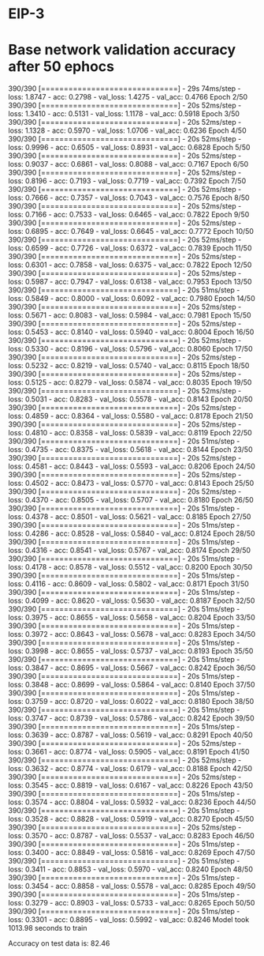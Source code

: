 # EIP-3

# Base network validation accuracy after 50 ephocs 
390/390 [==============================] - 29s 74ms/step - loss: 1.8747 - acc: 0.2798 - val_loss: 1.4275 - val_acc: 0.4766
Epoch 2/50
390/390 [==============================] - 20s 52ms/step - loss: 1.3410 - acc: 0.5131 - val_loss: 1.1178 - val_acc: 0.5918
Epoch 3/50
390/390 [==============================] - 20s 52ms/step - loss: 1.1328 - acc: 0.5970 - val_loss: 1.0706 - val_acc: 0.6236
Epoch 4/50
390/390 [==============================] - 20s 52ms/step - loss: 0.9996 - acc: 0.6505 - val_loss: 0.8931 - val_acc: 0.6828
Epoch 5/50
390/390 [==============================] - 20s 52ms/step - loss: 0.9037 - acc: 0.6861 - val_loss: 0.8088 - val_acc: 0.7167
Epoch 6/50
390/390 [==============================] - 20s 52ms/step - loss: 0.8196 - acc: 0.7193 - val_loss: 0.7719 - val_acc: 0.7392
Epoch 7/50
390/390 [==============================] - 20s 52ms/step - loss: 0.7666 - acc: 0.7357 - val_loss: 0.7043 - val_acc: 0.7576
Epoch 8/50
390/390 [==============================] - 20s 52ms/step - loss: 0.7166 - acc: 0.7533 - val_loss: 0.6465 - val_acc: 0.7822
Epoch 9/50
390/390 [==============================] - 20s 52ms/step - loss: 0.6895 - acc: 0.7649 - val_loss: 0.6645 - val_acc: 0.7772
Epoch 10/50
390/390 [==============================] - 20s 52ms/step - loss: 0.6599 - acc: 0.7726 - val_loss: 0.6372 - val_acc: 0.7839
Epoch 11/50
390/390 [==============================] - 20s 52ms/step - loss: 0.6301 - acc: 0.7858 - val_loss: 0.6375 - val_acc: 0.7822
Epoch 12/50
390/390 [==============================] - 20s 52ms/step - loss: 0.5987 - acc: 0.7947 - val_loss: 0.6138 - val_acc: 0.7953
Epoch 13/50
390/390 [==============================] - 20s 51ms/step - loss: 0.5849 - acc: 0.8000 - val_loss: 0.6092 - val_acc: 0.7980
Epoch 14/50
390/390 [==============================] - 20s 52ms/step - loss: 0.5671 - acc: 0.8083 - val_loss: 0.5984 - val_acc: 0.7981
Epoch 15/50
390/390 [==============================] - 20s 52ms/step - loss: 0.5453 - acc: 0.8140 - val_loss: 0.5940 - val_acc: 0.8004
Epoch 16/50
390/390 [==============================] - 20s 52ms/step - loss: 0.5330 - acc: 0.8196 - val_loss: 0.5796 - val_acc: 0.8060
Epoch 17/50
390/390 [==============================] - 20s 52ms/step - loss: 0.5232 - acc: 0.8219 - val_loss: 0.5740 - val_acc: 0.8115
Epoch 18/50
390/390 [==============================] - 20s 52ms/step - loss: 0.5125 - acc: 0.8279 - val_loss: 0.5874 - val_acc: 0.8035
Epoch 19/50
390/390 [==============================] - 20s 52ms/step - loss: 0.5031 - acc: 0.8283 - val_loss: 0.5578 - val_acc: 0.8143
Epoch 20/50
390/390 [==============================] - 20s 52ms/step - loss: 0.4859 - acc: 0.8364 - val_loss: 0.5580 - val_acc: 0.8178
Epoch 21/50
390/390 [==============================] - 20s 52ms/step - loss: 0.4810 - acc: 0.8358 - val_loss: 0.5839 - val_acc: 0.8119
Epoch 22/50
390/390 [==============================] - 20s 51ms/step - loss: 0.4735 - acc: 0.8375 - val_loss: 0.5618 - val_acc: 0.8144
Epoch 23/50
390/390 [==============================] - 20s 52ms/step - loss: 0.4581 - acc: 0.8443 - val_loss: 0.5593 - val_acc: 0.8206
Epoch 24/50
390/390 [==============================] - 20s 52ms/step - loss: 0.4502 - acc: 0.8473 - val_loss: 0.5770 - val_acc: 0.8143
Epoch 25/50
390/390 [==============================] - 20s 52ms/step - loss: 0.4370 - acc: 0.8505 - val_loss: 0.5707 - val_acc: 0.8180
Epoch 26/50
390/390 [==============================] - 20s 51ms/step - loss: 0.4378 - acc: 0.8501 - val_loss: 0.5621 - val_acc: 0.8185
Epoch 27/50
390/390 [==============================] - 20s 51ms/step - loss: 0.4286 - acc: 0.8528 - val_loss: 0.5840 - val_acc: 0.8124
Epoch 28/50
390/390 [==============================] - 20s 51ms/step - loss: 0.4316 - acc: 0.8541 - val_loss: 0.5767 - val_acc: 0.8174
Epoch 29/50
390/390 [==============================] - 20s 51ms/step - loss: 0.4178 - acc: 0.8578 - val_loss: 0.5512 - val_acc: 0.8200
Epoch 30/50
390/390 [==============================] - 20s 51ms/step - loss: 0.4116 - acc: 0.8609 - val_loss: 0.5802 - val_acc: 0.8171
Epoch 31/50
390/390 [==============================] - 20s 51ms/step - loss: 0.4099 - acc: 0.8620 - val_loss: 0.5630 - val_acc: 0.8187
Epoch 32/50
390/390 [==============================] - 20s 51ms/step - loss: 0.3975 - acc: 0.8655 - val_loss: 0.5658 - val_acc: 0.8204
Epoch 33/50
390/390 [==============================] - 20s 51ms/step - loss: 0.3972 - acc: 0.8643 - val_loss: 0.5678 - val_acc: 0.8283
Epoch 34/50
390/390 [==============================] - 20s 51ms/step - loss: 0.3998 - acc: 0.8655 - val_loss: 0.5737 - val_acc: 0.8193
Epoch 35/50
390/390 [==============================] - 20s 51ms/step - loss: 0.3847 - acc: 0.8695 - val_loss: 0.5667 - val_acc: 0.8242
Epoch 36/50
390/390 [==============================] - 20s 51ms/step - loss: 0.3848 - acc: 0.8699 - val_loss: 0.5864 - val_acc: 0.8140
Epoch 37/50
390/390 [==============================] - 20s 51ms/step - loss: 0.3759 - acc: 0.8720 - val_loss: 0.6022 - val_acc: 0.8180
Epoch 38/50
390/390 [==============================] - 20s 51ms/step - loss: 0.3747 - acc: 0.8739 - val_loss: 0.5786 - val_acc: 0.8242
Epoch 39/50
390/390 [==============================] - 20s 51ms/step - loss: 0.3639 - acc: 0.8787 - val_loss: 0.5619 - val_acc: 0.8291
Epoch 40/50
390/390 [==============================] - 20s 52ms/step - loss: 0.3661 - acc: 0.8774 - val_loss: 0.5905 - val_acc: 0.8191
Epoch 41/50
390/390 [==============================] - 20s 52ms/step - loss: 0.3632 - acc: 0.8774 - val_loss: 0.6179 - val_acc: 0.8188
Epoch 42/50
390/390 [==============================] - 20s 52ms/step - loss: 0.3545 - acc: 0.8819 - val_loss: 0.6167 - val_acc: 0.8226
Epoch 43/50
390/390 [==============================] - 20s 51ms/step - loss: 0.3574 - acc: 0.8804 - val_loss: 0.5932 - val_acc: 0.8236
Epoch 44/50
390/390 [==============================] - 20s 51ms/step - loss: 0.3528 - acc: 0.8828 - val_loss: 0.5919 - val_acc: 0.8270
Epoch 45/50
390/390 [==============================] - 20s 52ms/step - loss: 0.3570 - acc: 0.8787 - val_loss: 0.5537 - val_acc: 0.8283
Epoch 46/50
390/390 [==============================] - 20s 51ms/step - loss: 0.3400 - acc: 0.8849 - val_loss: 0.5816 - val_acc: 0.8269
Epoch 47/50
390/390 [==============================] - 20s 51ms/step - loss: 0.3411 - acc: 0.8853 - val_loss: 0.5970 - val_acc: 0.8240
Epoch 48/50
390/390 [==============================] - 20s 51ms/step - loss: 0.3454 - acc: 0.8858 - val_loss: 0.5578 - val_acc: 0.8285
Epoch 49/50
390/390 [==============================] - 20s 51ms/step - loss: 0.3279 - acc: 0.8903 - val_loss: 0.5733 - val_acc: 0.8265
Epoch 50/50
390/390 [==============================] - 20s 51ms/step - loss: 0.3301 - acc: 0.8895 - val_loss: 0.5992 - val_acc: 0.8246
Model took 1013.98 seconds to train

Accuracy on test data is: 82.46
